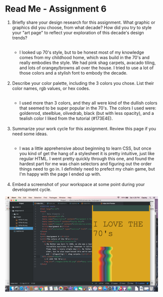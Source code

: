 <h1>Read Me - Assignment 6</h1>

<ol><li>Briefly share your design research for this assignment. What graphic or graphics did you choose, from what decade? How did you try to style your "art page" to reflect your exploration of this decade's design trends?</li><br>
  <ul>
  <li>I looked up 70's style, but to be honest most of my knowledge comes from my childhood home, which was build in the 70's and really embodies the style. We had pink shag carpets, avacado tiling, and lots of orangey/browns all over the house. I tried to use a lot of those colors and a stylish font to embody the decade. </li></ul><br>

<li>Describe your color palette, including the 3 colors you chose. List their color names, rgb values, or hex codes.</li><br>
  <ul>
  <li>I used more than 3 colors, and they all were kind of the dullish colors that seemed to be super popular in the 70's. The colors I used were: goldenrod, steelblue, olivedrab, black (but with less opacity), and a tealish color I liked from the tutorial (#173E4E).</li></ul><br>

<li>Summarize your work cycle for this assignment. Review this page if you need some ideas.</li><br>
  <ul>
  <li>I was a little apprehensive about beginning to learn CSS, but once you kind of get the hang of a stylesheet it is pretty intuitive, just like regular HTML. I went pretty quickly through this one, and found the hardest part for me was chain selectors and figuring out the order things need to go in. I definitely need to prefect my chain game, but I'm happy with the page I ended up with.  </li></ul><br>

<li>Embed a screenshot of your workspace at some point during your development cycle.</li></ol>
<img src="./images/screenshot8.png">
